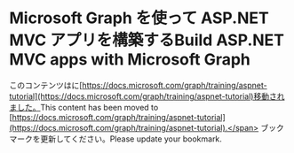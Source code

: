 # <a name="build-aspnet-mvc-apps-with-microsoft-graph"></a><span data-ttu-id="d70cb-101">Microsoft Graph を使って ASP.NET MVC アプリを構築する</span><span class="sxs-lookup"><span data-stu-id="d70cb-101">Build ASP.NET MVC apps with Microsoft Graph</span></span>

<span data-ttu-id="d70cb-102">このコンテンツはに[https://docs.microsoft.com/graph/training/aspnet-tutorial](https://docs.microsoft.com/graph/training/aspnet-tutorial)移動されました。</span><span class="sxs-lookup"><span data-stu-id="d70cb-102">This content has been moved to [https://docs.microsoft.com/graph/training/aspnet-tutorial](https://docs.microsoft.com/graph/training/aspnet-tutorial).</span></span> <span data-ttu-id="d70cb-103">ブックマークを更新してください。</span><span class="sxs-lookup"><span data-stu-id="d70cb-103">Please update your bookmark.</span></span>
